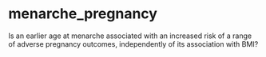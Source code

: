 # menarche_pregnancy
Is an earlier age at menarche associated with an increased risk of a range of adverse pregnancy outcomes, independently of its association with BMI?
